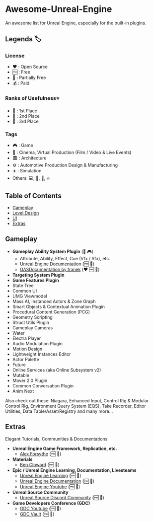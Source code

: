 # Awesome-Unreal-Engine
An awesome list for Unreal Engine, especially for the built-in plugins.

## Legends 🏷️

### License
* ❤️ : Open Source
* 🆓 : Free
* 💸 : Partially Free
* 💰 : Paid

### Ranks of Usefulness⭐
* 🥇 : 1st Place  
* 🥈 : 2nd Place
* 🥉 : 3rd Place

### Tags
* 🎮 : Game
* 🎥 : Cinema, Virtual Production (Film / Video & Live Events)
* 🏛️ : Architecture
* ⚙️ : Automotive Production Design & Manufacturing
* ✈️ : Simulation
* Others: 💻, 🎲, 💎, 🔥

## Table of Contents
* [Gameplay](#gameplay) 
* [Level Design](#level-design) 
* [UI](#ui) 
* [Extras](#extras) 

## Gameplay
* **Gameplay Ability System Plugin** (🥇 🎮)
  * Attribute, Ability, Effect, Cue (Vfx / Sfx), etc.
  * [Unreal Engine Documentation](https://dev.epicgames.com/documentation/en-us/unreal-engine/gameplay-ability-system-for-unreal-engine) (🆓 🥇)
  * [GASDocumentation by tranek](https://github.com/tranek/GASDocumentation) (❤️ 🆓 🥇)
* **Targeting System Plugin**
* **Game Features Plugin**
* State Tree
* Common UI
* UMG Viewmodel
* Mass AI, Instanced Actors & Zone Graph
* Smart Objects & Contextual Animation Plugin
* Procedural Content Generation (PCG)
* Geometry Scripting
* Struct Utils Plugin
* Gameplay Cameras
* Water
* Electra Player
* Audio Modulation Plugin 
* Motion Design
* Lightweight Instances Editor
* Actor Palette
* Future
* Online Services (aka Online Subsystem v2)
* Mutable
* Mover 2.0 Plugin
* Common Conversation Plugin
* Anim Next

Also check out these:
Niagara, Enhanced Input, Control Rig & Modular Control Rig, Environment Query System (EQS), Take Recorder, Editor Utilities, Data Table/Asset/Registry and many more...

## Extras
Elegant Tutorials, Communities & Documentations
* **Unreal Engine Game Framework, Replication, etc.**
  * [Alex Forsythe](https://www.youtube.com/@AlexForsythe/videos) (🆓 🥇)
* **Materials**
  * [Ben Cloward](https://www.youtube.com/channel/UCoG9TB1eL6dm9eNbLFueHBQ) (🆓 🥇)
* **Epic / Unreal Engine Learning, Documentation, Livesteams**
  * [Unreal Engine Learning](https://dev.epicgames.com/community/unreal-engine/learning?source=epic_games) (🆓 🥇)
  * [Unreal Engine Documentation](https://dev.epicgames.com/documentation/unreal-engine) (🆓 🥇)
  * [Unreal Engine Youtube](https://www.youtube.com/@UnrealEngine) (🆓 🥇)
* **Unreal Source Community**
  * [Unreal Source Discord Community](https://discord.com/invite/unrealsource) (🆓 🥇)
* **Game Developers Conference (GDC)**
  * [GDC Youtube](https://www.youtube.com/@Gdconf)  (🆓 🥇)
  * [GDC Vault](https://gdcvault.com/browse/) (🆓 🥇)
